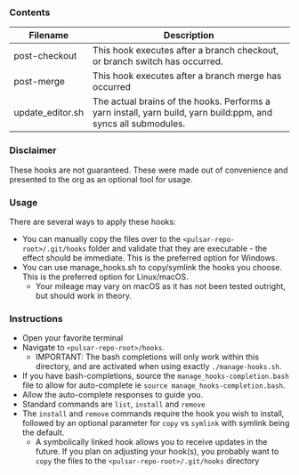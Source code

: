 ### Contents
| Filename | Description |
| - | - |
| post-checkout | This hook executes after a branch checkout, or branch switch has occurred. |
| post-merge | This hook executes after a branch merge has occurred |
| update_editor.sh | The actual brains of the hooks. Performs a yarn install, yarn build, yarn build:ppm, and syncs all submodules. |

### Disclaimer
These hooks are not guaranteed. These were made out of convenience and presented to the org as an optional tool for usage.

### Usage
There are several ways to apply these hooks:
- You can manually copy the files over to the `<pulsar-repo-root>/.git/hooks` folder and validate that they are executable - the effect should be immediate. This is the preferred option for Windows.
- You can use manage_hooks.sh to copy/symlink the hooks you choose. This is the preferred option for Linux/macOS.
  - Your mileage may vary on macOS as it has not been tested outright, but should work in theory.

### Instructions
- Open your favorite terminal
- Navigate to `<pulsar-repo-root>/hooks`.
  - IMPORTANT: The bash completions will only work within this directory, and are activated when using exactly `./manage-hooks.sh`.
- If you have bash-completions, source the `manage_hooks-completion.bash` file to allow for auto-complete ie `source manage_hooks-completion.bash`.
- Allow the auto-complete responses to guide you.
- Standard commands are `list`, `install` and `remove`
- The `install` and `remove` commands require the hook you wish to install, followed by an optional parameter for `copy` vs `symlink` with symlink being the default.
  - A symbolically linked hook allows you to receive updates in the future. If you plan on adjusting your hook(s), you probably want to `copy` the files to the `<pulsar-repo-root>/.git/hooks` directory

